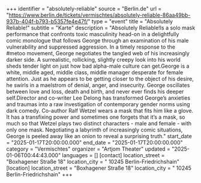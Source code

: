 +++
identifier = "absolutely-reliable"
source = "Berlin.de"
url = "https://www.berlin.de/tickets/vermischtes/absolutely-reliable-86aa49bb-937b-404f-b793-b5357fe4e47f/"
type = "event"
title = "Absolutely Reliable!"
subtitle = "Karte"
description = "Absolutely Reliable!Is a solo mask performance that confronts toxic masculinity head-on in a delightfully comic monologue that follows George through an examination of his male vulnerability and suppressed aggression. In a timely response to the #metoo movement, George negotiates the tangled web of his increasingly darker side. A surrealistic, rollicking, slightly creepy look into his world sheds tender light on just how bad alpha-male culture can get.George is a white, middle aged, middle class, middle manager desperate for female attention. Just as he appears to be getting closer to the object of his desire, he swirls in a maelstrom of denial, anger, and insecurity. George oscillates between love and loss, death and birth, and never ever finds his deeper self.Director and co-writer Lee Delong has transformed George’s anxieties and traumas into a raw investigation of contemporary gender norms using dark comedy. Co-author Ralf Wetzel wears a mask that fits him like a glove. It has a transfixing power and sometimes one forgets that it’s a mask, so much so that Wetzel plays two distinct characters - male and female - with only one mask. Negotiating a labyrinth of increasingly comic situations, George is peeled away like an onion to reveal a surprising truth."
start_date = "2025-01-17T20:00:00.000"
end_date = "2025-01-17T20:00:00.000"
category = "Vermischtes"
organizer = "Artjom Theater"
updated = "2025-01-06T00:44:43.000"
languages = []
[contact]
location_street = "Boxhagener Straße 18"
location_city = " 10245 Berlin-Friedrichshain"
[location]
location_street = "Boxhagener Straße 18"
location_city = " 10245 Berlin-Friedrichshain"
+++